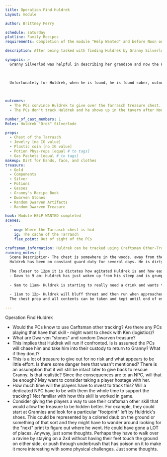 ```yaml
---
title: Operation Find Huldrek
Layout: module

author: Brittney Perry

schedule: saturday
plotline: Family Recipes
requirements: Completion of the module "Help Wanted" and before Noon on Satruday

description: After being tasked with finding Huldrek by Granny Silverlode in the module "Help Wanted", the adventurers can track him using back to the cache of the Tarrasch, where he is standing guard. At Noon Saturday he abandons his post and comes to the Tavern to get hammered.

synopsis: >
  Granny Silverlod was helpful in describing her grandson and now the PCs are able to track Huldrek to his post, the cache of the Tarrasch. Huldrek is on guard duty at the cache and has been for the past few days. He has ran out of drink early on in his duty, and is in desperate need of the bottle. The closer to noon it gets, the more anxious he gets. Huldrek will abandon his watch at 12 pm Saturday, making his way into the tavern in search of a bottle and maybe a card game.  Huldrek is not allowed in the Tavern. It is the one place that he is not allowed!

  
  
  Unfortunately for Huldrek, when he is found, he is found sober, outnumbered  and out-weaponed. He will try to bluff his way into getting them to leave and if that doesn't work, he will run rather than fight. The treasure is left unguarded and free for the taking if the PCs wish.
  
  

outcomes: 
  - The PCs convince Huldrek to give over the Tarrasch treasure chest. 
  - The PCs don't track Huldrek and he shows up in the tavern after Noon Saturday. Run "You Found Huldrek"

number_of_cast_members: 1
Roles: Huldrek "Drek" Silverlode

props:
  - Chest of the Tarrasch
  - Jewelry [no IG value] 
  - Plastic coin [no IG value]
  - Potion Phys-reps [equal # to tags]
  - Gas Packets [equal # to tags]
makeup: Dirt for hands, face, and clothes
treasure:
  - Gold
  - Components
  - Silver
  - Potions
  - Gasses
  - Granny's Recipe Book
  - Dwarven Stones
  - Random Dwarven Artifacts
  - Random Dwarven Treasure

hook: Module HELP WANTED completed
scenes: 
  - 
    oog: Where the Tarrasch chest is hid
    ig: The cache of the Tarrasch
    flee_point: Out of sight of the PCs

craftsman_information: Huldrek can be tracked using Craftsman Other-Tracking Level 1 or above
running_notes: | 
  Scene Description- The chest is somewhere in the woods, away from the path, where you would never just stumble on it. Huldrek is standing guard, mumbling to himself and unaware of the PCs approach until they are close or make themselves known.
  Huldrek has been on constant guard duty for several days. He is dirty and disheveled, and is twitchy, mumbling to himself.
  
  The closer to 12pm it is dictates how agitated Huldrek is and how easy he is to convince to leave his post
  - Dawn to 9 am- Huldrek has just woken up from his sleep and is grumpy and stubborn. Huldrek will not leave his post easily, and will try to bluff [eg. There are dozens of people surrounding you!, I am a deadly fighter!] Flee point is out of site of PCs High Stubbornness/Low tolerance to threat. Will fight if attacked until 50 body and then run..
  
  - 9am to 11am- Huldrek is starting to really need a drink and wants to leave. It doesn't take much convincing or threatening to get him to leave. Flee point is out of site of PCs Medium Stubbornness/ Medium tolerance to threat. Will run if being physically attacked or threatened.
  
  - 11am to 12p- Huldrek will bluff threat and then run when approached by PCs. If he gets out of sight of the PCs, he will have escaped. Low Stubbornness/No Tolerance to threat. Will bluff threaten and then run when approached.
  The chest prop and all contents can be taken and kept until end of event or completion of module THE EXCHANGE

---
```





Operation Find Huldrek
- Would the PCs know to use Carftsman other tracking? Are there any PCs playing that have that skill - might want to check with Ken (logistics)?
- What are Dwarven "stones" and random Dwarven treasure?
- This implies that Huldrek will run if confronted. Is is assumed the PCs will chase him and take him into their custody to return to Granny? What if they don;t?
- This is a lot of treasure to give out for no risk and what appears to be little effort. Is there some danger here that wasn't mentioned? There is an assumption that it will still be intact later to give back to rescue Granny. Is that realistic? Since the consequences are to an NPC, will that be enough? May want to consider taking a player hostage with her.
- How much time will the players have to invest to track this? Will a dedicated NPC have to be with them the whole time to support the tracking? Not familiar with how this skill is worked in game. 
- Consider giving the players a way to use their craftsman other skill that would allow the treasure to be hidden better. For example, they could start at Grannies and look for a particular "footprint" left by Huldrick's shoes. This could be represented by a colored daub on the ground or something of that sort and they might have to wander around looking for the "next" print to figure out where he went. He could have gone a LOT of places. Anyway, just some thoughts. Perhaps they have to walk over a ravine by staying on a 2x4 without having their feet touch the ground on either side, or push through underbrush that has poison on it to make it more interesting with some physical challenges. Just some thoughts.
